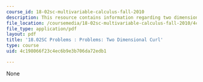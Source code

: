 ```yaml
---
course_id: 18-02sc-multivariable-calculus-fall-2010
description: This resource contains information regarding two dimensional curl.
file_location: /coursemedia/18-02sc-multivariable-calculus-fall-2010/4c198066f23c4ec6b9e3b706da72edb1_MIT18_02SC_pb_64_quest.pdf
file_type: application/pdf
layout: pdf
title: '18.02SC Problems : Problems: Two Dimensional Curl'
type: course
uid: 4c198066f23c4ec6b9e3b706da72edb1

---
```

None
